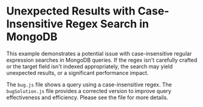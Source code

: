 # Unexpected Results with Case-Insensitive Regex Search in MongoDB

This example demonstrates a potential issue with case-insensitive regular expression searches in MongoDB queries.  If the regex isn't carefully crafted or the target field isn't indexed appropriately, the search may yield unexpected results, or a significant performance impact. 

The `bug.js` file shows a query using a case-insensitive regex.  The `bugSolution.js` file provides a corrected version to improve query effectiveness and efficiency.  Please see the file for more details.